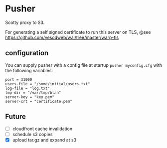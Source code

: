 Pusher
======
Scotty proxy to S3.

For generating a self signed certificate to run this server on TLS,
@see https://github.com/yesodweb/wai/tree/master/warp-tls

configuration
-------------
You can supply pusher with a config file at startup `pusher myconfig.cfg` with
the following variables:

    port = 31000
    users-file = "/some/initial/users.txt"
    log-file = "log.txt"
    tmp-dir = "/var/tmp/blah"
    server-key = "key.pem"
    server-crt = "certificate.pem"

Future
------
- [ ] cloudfront cache invalidation
- [ ] schedule s3 copies
- [x] upload tar.gz and expand at s3
